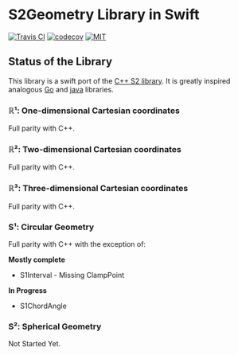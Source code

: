 S2Geometry Library in Swift
======================================

[![Travis CI](https://travis-ci.org/mcrollin/S2Geometry.svg?branch=master)](https://travis-ci.org/mcrollin/S2Geometry) [![codecov](https://codecov.io/gh/mcrollin/S2Geometry/branch/master/graph/badge.svg)](https://codecov.io/gh/mcrollin/S2Geometry) [![MIT](https://img.shields.io/badge/License-MIT-blue.svg)](https://opensource.org/licenses/MIT)

## Status of the Library

This library is a swift port of the [C++ S2 library](https://code.google.com/archive/p/s2-geometry-library). It is greatly inspired analogous [Go](https://raw.githubusercontent.com/golang/geo) and [java](https://github.com/google/s2-geometry-library-java) libraries.

### ℝ¹: One-dimensional Cartesian coordinates

Full parity with C++.

### ℝ²: Two-dimensional Cartesian coordinates

Full parity with C++.

### ℝ³: Three-dimensional Cartesian coordinates

Full parity with C++.

### S¹: Circular Geometry

Full parity with C++ with the exception of:

**Mostly complete**
 * S1Interval - Missing ClampPoint

**In Progress**
 * S1ChordAngle

### S²: Spherical Geometry

Not Started Yet.
